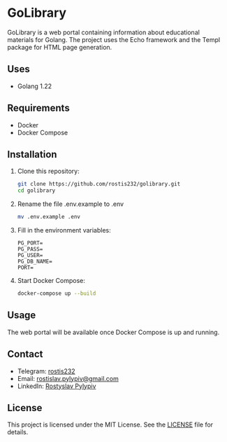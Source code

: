 # GoLibrary

GoLibrary is a web portal containing information about educational materials for Golang. The project uses the Echo framework and the Templ package for HTML page generation.

## Uses

- Golang 1.22

## Requirements

- Docker
- Docker Compose

## Installation

1. Clone this repository:

   ```sh
   git clone https://github.com/rostis232/golibrary.git
   cd golibrary
   ```

2. Rename the file .env.example to .env

   ```sh
   mv .env.example .env
   ```

3. Fill in the environment variables:
   ```
   PG_PORT=
   PG_PASS=
   PG_USER=
   PG_DB_NAME=
   PORT=
   ```
4. Start Docker Compose:
   ```sh
   docker-compose up --build
   ```

## Usage

The web portal will be available once Docker Compose is up and running.

## Contact

- Telegram: [rostis232](https://t.me/rostis232)
- Email: [rostislav.pylypiv@gmail.com](mailto:rostislav.pylypiv@gmail.com)
- LinkedIn: [Rostyslav Pylypiv](https://www.linkedin.com/in/rostyslav-pylypiv/)

## License

This project is licensed under the MIT License. See the [LICENSE](./LICENSE) file for details.
